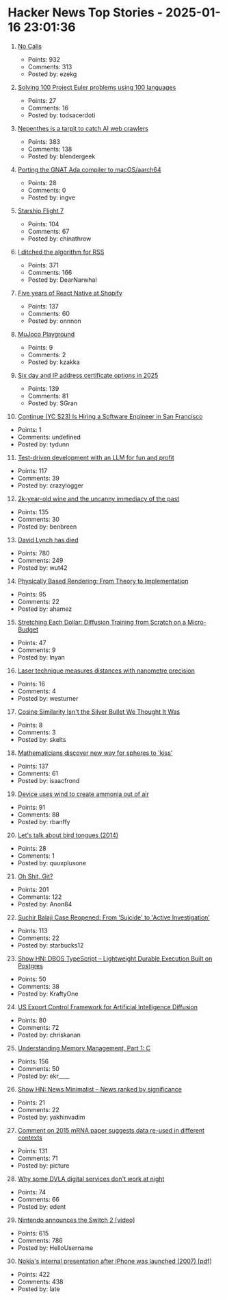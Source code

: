 # Hacker News Top Stories - 2025-01-16 23:01:36

1. [No Calls](https://keygen.sh/blog/no-calls/)
   - Points: 932
   - Comments: 313
   - Posted by: ezekg

2. [Solving 100 Project Euler problems using 100 languages](https://github.com/jaredkrinke/100-languages)
   - Points: 27
   - Comments: 16
   - Posted by: todsacerdoti

3. [Nepenthes is a tarpit to catch AI web crawlers](https://zadzmo.org/code/nepenthes/)
   - Points: 383
   - Comments: 138
   - Posted by: blendergeek

4. [Porting the GNAT Ada compiler to macOS/aarch64](https://briancallahan.net/blog/20250112.html)
   - Points: 28
   - Comments: 0
   - Posted by: ingve

5. [Starship Flight 7](https://www.spacex.com/launches/mission/?missionId=starship-flight-7?submit)
   - Points: 104
   - Comments: 67
   - Posted by: chinathrow

6. [I ditched the algorithm for RSS](https://joeyehand.com/blog/2025/01/15/i-ditched-the-algorithm-for-rssand-you-should-too/)
   - Points: 371
   - Comments: 166
   - Posted by: DearNarwhal

7. [Five years of React Native at Shopify](https://shopify.engineering/five-years-of-react-native-at-shopify)
   - Points: 137
   - Comments: 60
   - Posted by: onnnon

8. [MuJoco Playground](https://playground.mujoco.org/)
   - Points: 9
   - Comments: 2
   - Posted by: kzakka

9. [Six day and IP address certificate options in 2025](https://letsencrypt.org/2025/01/16/6-day-and-ip-certs/)
   - Points: 139
   - Comments: 81
   - Posted by: SGran

10. [Continue (YC S23) Is Hiring a Software Engineer in San Francisco](https://www.ycombinator.com/companies/continue/jobs/smcxRnM-software-engineer)
   - Points: 1
   - Comments: undefined
   - Posted by: tydunn

11. [Test-driven development with an LLM for fun and profit](https://blog.yfzhou.fyi/posts/tdd-llm/)
   - Points: 117
   - Comments: 39
   - Posted by: crazylogger

12. [2k-year-old wine and the uncanny immediacy of the past](https://resobscura.substack.com/p/2000-year-old-wine-and-the-uncanny)
   - Points: 135
   - Comments: 30
   - Posted by: benbreen

13. [David Lynch has died](https://variety.com/2025/film/news/david-lynch-dead-director-blue-velvet-twin-peaks-1236276106/)
   - Points: 780
   - Comments: 249
   - Posted by: wut42

14. [Physically Based Rendering: From Theory to Implementation](https://pbr-book.org)
   - Points: 95
   - Comments: 22
   - Posted by: ahamez

15. [Stretching Each Dollar: Diffusion Training from Scratch on a Micro-Budget](https://github.com/SonyResearch/micro_diffusion)
   - Points: 47
   - Comments: 9
   - Posted by: lnyan

16. [Laser technique measures distances with nanometre precision](https://www.newscientist.com/article/2463645-laser-technique-measures-vast-distances-with-nanometre-precision/)
   - Points: 16
   - Comments: 4
   - Posted by: westurner

17. [Cosine Similarity Isn't the Silver Bullet We Thought It Was](https://www.shaped.ai/blog/cosine-similarity-not-the-silver-bullet-we-thought-it-was)
   - Points: 8
   - Comments: 3
   - Posted by: skelts

18. [Mathematicians discover new way for spheres to 'kiss'](https://www.quantamagazine.org/mathematicians-discover-new-way-for-spheres-to-kiss-20250115/)
   - Points: 137
   - Comments: 61
   - Posted by: isaacfrond

19. [Device uses wind to create ammonia out of air](https://spectrum.ieee.org/ammonia-fuel-2670794408)
   - Points: 91
   - Comments: 88
   - Posted by: rbanffy

20. [Let's talk about bird tongues (2014)](https://toughlittlebirds.com/2014/11/20/lets-talk-about-bird-tongues/)
   - Points: 28
   - Comments: 1
   - Posted by: quuxplusone

21. [Oh Shit, Git?](https://ohshitgit.com/)
   - Points: 201
   - Comments: 122
   - Posted by: Anon84

22. [Suchir Balaji Case Reopened: From ‘Suicide' to 'Active Investigation’](https://www.republicbiz.com/companies/suchir-balaji-case-reopened-from-suicide-to-active-investigation)
   - Points: 113
   - Comments: 22
   - Posted by: starbucks12

23. [Show HN: DBOS TypeScript – Lightweight Durable Execution Built on Postgres](https://github.com/dbos-inc/dbos-transact-ts)
   - Points: 50
   - Comments: 38
   - Posted by: KraftyOne

24. [US Export Control Framework for Artificial Intelligence Diffusion](https://www.regulations.gov/document/BIS_FRDOC_0001-0691)
   - Points: 80
   - Comments: 72
   - Posted by: chriskanan

25. [Understanding Memory Management, Part 1: C](https://educatedguesswork.org/posts/memory-management-1/)
   - Points: 156
   - Comments: 50
   - Posted by: ekr____

26. [Show HN: News Minimalist – News ranked by significance](https://www.newsminimalist.com/)
   - Points: 21
   - Comments: 22
   - Posted by: yakhinvadim

27. [Comment on 2015 mRNA paper suggests data re-used in different contexts](https://pubpeer.com/publications/323E84675EB2E849C56097D73D55FD#1)
   - Points: 131
   - Comments: 71
   - Posted by: picture

28. [Why some DVLA digital services don't work at night](https://dafyddvaughan.uk/blog/2025/why-some-dvla-digital-services-dont-work-at-night/)
   - Points: 74
   - Comments: 66
   - Posted by: edent

29. [Nintendo announces the Switch 2 [video]](https://www.youtube.com/watch?v=itpcsQQvgAQ)
   - Points: 615
   - Comments: 786
   - Posted by: HelloUsername

30. [Nokia's internal presentation after iPhone was launched (2007) [pdf]](https://nokia-apple-iphone-was-launched-presentation.tiiny.site/)
   - Points: 422
   - Comments: 438
   - Posted by: late

